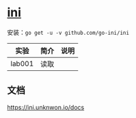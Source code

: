 # [ini](https://github.com/go-ini/ini)
安装：`go get -u -v github.com/go-ini/ini`

|实验|简介|说明|
|---|---|---|
|lab001|读取||

## 文档
https://ini.unknwon.io/docs